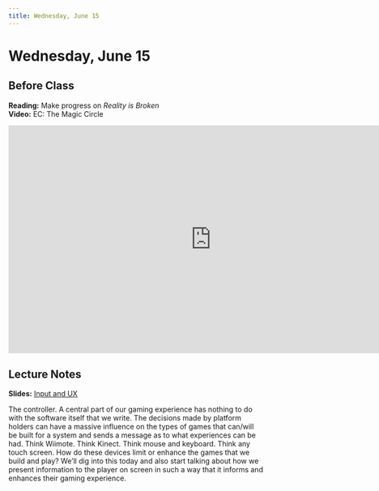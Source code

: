 ```yaml
---
title: Wednesday, June 15
---
```


# Wednesday, June 15

## Before Class

__Reading:__ Make progress on _Reality is Broken_   
__Video:__ EC: The Magic Circle

<iframe width="800" height="450" src="https://www.youtube.com/embed/qZ-EY9gTsgU" title="YouTube video player" frameborder="0" allow="accelerometer; autoplay; clipboard-write; encrypted-media; gyroscope; picture-in-picture" allowfullscreen></iframe>

## Lecture Notes

__Slides:__ [Input and UX](https://docs.google.com/presentation/d/1Ze7gHjDWGOqFQB-ntm0Gx351ZM14xvO3WYIqeyLuRJw/edit?usp=sharing)

The controller. A central part of our gaming experience has nothing to do with the software itself that we write. The decisions made by platform holders can have a massive influence on the types of games that can/will be built for a system and sends a message as to what experiences can be had. Think Wiimote. Think Kinect. Think mouse and keyboard. Think any touch screen. How do these devices limit or enhance the games that we build and play? We’ll dig into this today and also start talking about how we present information to the player on screen in such a way that it informs and enhances their gaming experience.
